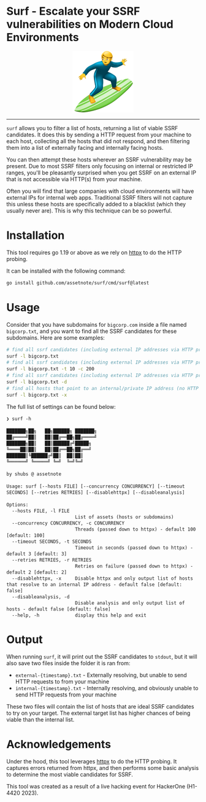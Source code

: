 # Surf - Escalate your SSRF vulnerabilities on Modern Cloud Environments
<p align="center">
  <img src="gh-docs/surf.png" />
</p>

-----

`surf` allows you to filter a list of hosts, returning a list of viable SSRF candidates. It does this by sending a HTTP request from your machine to each host, collecting all the hosts that did not respond, and then filtering them into a list of externally facing and internally facing hosts.

You can then attempt these hosts wherever an SSRF vulnerability may be present. Due to most SSRF filters only focusing on internal or restricted IP ranges, you'll be pleasantly surprised when you get SSRF on an external IP that is not accessible via HTTP(s) from your machine.

Often you will find that large companies with cloud environments will have external IPs for internal web apps. Traditional SSRF filters will not capture this unless these hosts are specifically added to a blacklist (which they usually never are). This is why this technique can be so powerful.

# Installation

This tool requires go 1.19 or above as we rely on [httpx](https://github.com/projectdiscovery/httpx) to do the HTTP probing.

It can be installed with the following command:

```bash
go install github.com/assetnote/surf/cmd/surf@latest
```

# Usage

Consider that you have subdomains for `bigcorp.com` inside a file named `bigcorp.txt`, and you want to find all the SSRF candidates for these subdomains. Here are some examples:

```bash
# find all ssrf candidates (including external IP addresses via HTTP probing)
surf -l bigcorp.txt
# find all ssrf candidates (including external IP addresses via HTTP probing) with timeout and concurrency settings
surf -l bigcorp.txt -t 10 -c 200
# find all ssrf candidates (including external IP addresses via HTTP probing), and just print all hosts
surf -l bigcorp.txt -d
# find all hosts that point to an internal/private IP address (no HTTP probing)
surf -l bigcorp.txt -x
```

The full list of settings can be found below:

```
❯ surf -h

███████╗██╗   ██╗██████╗ ███████╗
██╔════╝██║   ██║██╔══██╗██╔════╝
███████╗██║   ██║██████╔╝█████╗  
╚════██║██║   ██║██╔══██╗██╔══╝  
███████║╚██████╔╝██║  ██║██║     
╚══════╝ ╚═════╝ ╚═╝  ╚═╝╚═╝         
                                 
by shubs @ assetnote                                 

Usage: surf [--hosts FILE] [--concurrency CONCURRENCY] [--timeout SECONDS] [--retries RETRIES] [--disablehttpx] [--disableanalysis]

Options:
  --hosts FILE, -l FILE
                         List of assets (hosts or subdomains)
  --concurrency CONCURRENCY, -c CONCURRENCY
                         Threads (passed down to httpx) - default 100 [default: 100]
  --timeout SECONDS, -t SECONDS
                         Timeout in seconds (passed down to httpx) - default 3 [default: 3]
  --retries RETRIES, -r RETRIES
                         Retries on failure (passed down to httpx) - default 2 [default: 2]
  --disablehttpx, -x     Disable httpx and only output list of hosts that resolve to an internal IP address - default false [default: false]
  --disableanalysis, -d
                         Disable analysis and only output list of hosts - default false [default: false]
  --help, -h             display this help and exit
```

# Output

When running `surf`, it will print out the SSRF candidates to `stdout`, but it will also save two files inside the folder it is ran from: 

- `external-{timestamp}.txt` - Externally resolving, but unable to send HTTP requests to from your machine
- `internal-{timestamp}.txt` - Internally resolving, and obviously unable to send HTTP requests from your machine

These two files will contain the list of hosts that are ideal SSRF candidates to try on your target. The external target list has higher chances of being viable than the internal list.

# Acknowledgements

Under the hood, this tool leverages [httpx](https://github.com/projectdiscovery/httpx) to do the HTTP probing. It captures errors returned from httpx, and then performs some basic analysis to determine the most viable candidates for SSRF.

This tool was created as a result of a live hacking event for HackerOne (H1-4420 2023).